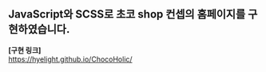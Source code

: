 ## JavaScript와 SCSS로 초코 shop 컨셉의 홈페이지를 구현하였습니다.
**[구현 링크]**<br>
https://hyelight.github.io/ChocoHolic/ <br>
